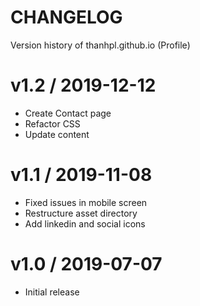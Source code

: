 # CHANGELOG

Version history of thanhpl.github.io (Profile)

# v1.2 / 2019-12-12
- Create Contact page
- Refactor CSS
- Update content

# v1.1 / 2019-11-08
- Fixed issues in mobile screen
- Restructure asset directory
- Add linkedin and social icons

# v1.0 / 2019-07-07
- Initial release